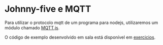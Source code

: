# Johnny-five e MQTT

Para utilizar o protocolo mqtt de um programa para nodejs, utilizaremos um módulo chamado [MQTT.js](https://github.com/mqttjs/MQTT.js).

O código de exemplo desenvolvido em sala está disponível em [exercicios](../exercicios/15-js-mqtt/).
